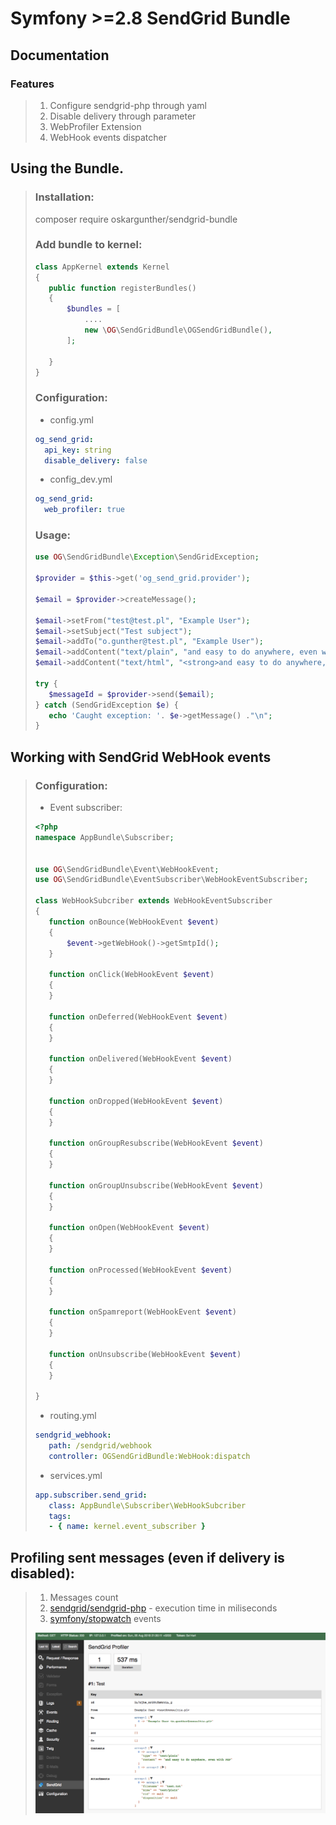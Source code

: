 # Symfony >=2.8 SendGrid Bundle
## Documentation


### Features
>1. Configure sendgrid-php through yaml
>2. Disable delivery through parameter
>3. WebProfiler Extension
>4. WebHook events dispatcher

## Using the Bundle.

>### Installation:
>
>    composer require oskargunther/sendgrid-bundle
>    
>    
>### Add bundle to kernel:
>
>```php
>class AppKernel extends Kernel
>{
>    public function registerBundles()
>    {
>        $bundles = [
>            ....
>            new \OG\SendGridBundle\OGSendGridBundle(),
>        ];
>
>    }
>}
>```
>
>### Configuration:
>
>- config.yml
>```yaml
>og_send_grid:
>   api_key: string
>   disable_delivery: false
>```
>
>- config_dev.yml
>```yaml
>og_send_grid:
>   web_profiler: true
>```
>
>### Usage:
>
>```php
>use OG\SendGridBundle\Exception\SendGridException;
>
>$provider = $this->get('og_send_grid.provider');
>
>$email = $provider->createMessage();
>
>$email->setFrom("test@test.pl", "Example User");
>$email->setSubject("Test subject");
>$email->addTo("o.gunther@test.pl", "Example User");
>$email->addContent("text/plain", "and easy to do anywhere, even with PHP");
>$email->addContent("text/html", "<strong>and easy to do anywhere, even with >PHP</strong>");
>
>try {
>    $messageId = $provider->send($email);
>} catch (SendGridException $e) {
>    echo 'Caught exception: '. $e->getMessage() ."\n";
>}
>```

## Working with SendGrid WebHook events

>### Configuration:
>
>- Event subscriber:
>```php
><?php
>namespace AppBundle\Subscriber;
>
>
>use OG\SendGridBundle\Event\WebHookEvent;
>use OG\SendGridBundle\EventSubscriber\WebHookEventSubscriber;
>
>class WebHookSubcriber extends WebHookEventSubscriber
>{
>    function onBounce(WebHookEvent $event)
>    {
>        $event->getWebHook()->getSmtpId();
>    }
>
>    function onClick(WebHookEvent $event)
>    {
>    }
>    
>    function onDeferred(WebHookEvent $event)
>    {
>    }
>
>    function onDelivered(WebHookEvent $event)
>    {
>    }
>    
>    function onDropped(WebHookEvent $event)
>    {
>    }
>
>    function onGroupResubscribe(WebHookEvent $event)
>    {
>    }
>
>    function onGroupUnsubscribe(WebHookEvent $event)
>    {
>    }
>
>    function onOpen(WebHookEvent $event)
>    {
>    }
>
>    function onProcessed(WebHookEvent $event)
>    {
>    }
>
>    function onSpamreport(WebHookEvent $event)
>    {
>    }
>
>    function onUnsubscribe(WebHookEvent $event)
>    {
>    }
>
>}
>```
>
>- routing.yml
>```yaml
>sendgrid_webhook:
>    path: /sendgrid/webhook
>    controller: OGSendGridBundle:WebHook:dispatch
>```
>
>- services.yml
>```yaml
>app.subscriber.send_grid:
>    class: AppBundle\Subscriber\WebHookSubcriber
>    tags:
>    - { name: kernel.event_subscriber }
>```

## Profiling sent messages (even if delivery is disabled):

>1. Messages count
>2. [sendgrid/sendgrid-php](https://github.com/sendgrid/sendgrid-php) - execution time in miliseconds
>3. [symfony/stopwatch](https://github.com/symfony/stopwatch) events
>
>![alt text](https://github.com/oskargunther/sendgrid-bundle/blob/master/Doc/profiler.png)